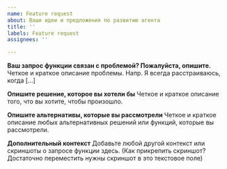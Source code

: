 ```yaml
---
name: Feature request
about: Ваши идеи и предложения по развитию агента
title: ''
labels: Feature request
assignees: ''

---
```


**Ваш запрос функции связан с проблемой? Пожалуйста, опишите.**
Четкое и краткое описание проблемы. Напр. Я всегда расстраиваюсь, когда [...]

**Опишите решение, которое вы хотели бы**
Четкое и краткое описание того, что вы хотите, чтобы произошло.

**Опишите альтернативы, которые вы рассмотрели**
Четкое и краткое описание любых альтернативных решений или функций, которые вы рассмотрели.

**Дополнительный контекст**
Добавьте любой другой контекст или скриншоты о запросе функции здесь.  (Как прикрепить скриншот? Достаточно переместить нужны скриншот в это текстовое поле)
